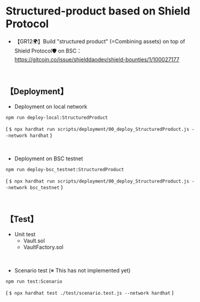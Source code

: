 # Structured-product based on Shield Protocol
- 【GR12🌍】Build "structured product" (=Combining assets) on top of Shield Protocol🛡 on BSC：   
https://gitcoin.co/issue/shielddaodev/shield-bounties/1/100027177

<br>

## 【Deployment】
- Deployment on local network
```
npm run deploy-local:StructuredProduct
```
( `$ npx hardhat run scripts/deployment/00_deploy_StructuredProduct.js --network hardhat` )

<br>

- Deployment on BSC testnet
```
npm run deploy-bsc_testnet:StructuredProduct
```
( `$ npx hardhat run scripts/deployment/00_deploy_StructuredProduct.js --network bsc_testnet` )

<br>

## 【Test】
- Unit test
  - Vault.sol
  - VaultFactory.sol

<br>

- Scenario test (※ This has not implemented yet)
```
npm run test:Scenario
```
( `$ npx hardhat test ./test/scenario.test.js --network hardhat` )

<br>
